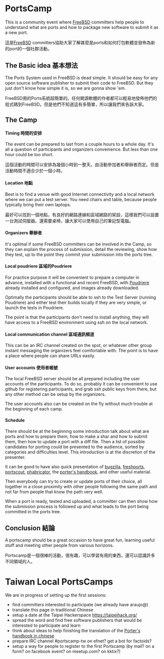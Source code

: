 
PortsCamp
==============

This is a community event where [FreeBSD][freebsd] committers help people to understand what are ports and how to package new software to submit it as a new port.

這是[FreeBSD][freebsd] committers協助大家了解甚麼是ports和如何打包軟體並發佈為新的port的一個社群活動。

The Basic idea 基本想法
------------------
The Ports System used in FreeBSD is dead simple. It should be easy for any open source software publisher to submit their code to FreeBSD. But they just don't know how simple it is, so we are gonna show 'em.

FreeBSD用的Ports系統超簡單的。任何開源軟體的作者都可以輕易地發佈他們的程式碼到FreeBSD。但是他們不知道這有多簡單，所以讓我們來告訴大家。

The Camp
-------------------

#### Timing 時間的安排

The event can be prepared to last from a couple hours to a whole day. It's all a question of participants and organizers convenience. But less than one hour could be too short.

這個活動的時間可以安排為幾個小時到一整天。由活動參加者和舉辦者而定。但是活動時間不適合少於一個小時。

#### Location 地點

Best is to find a venue with good Internet connectivity and a local network where we can put a test server. You need chairs and table, because people typically bring their own laptops.

最好可以找到一個地點，有良好的網路連線和區域網路的架設，這樣我們可以設置一台測試伺服器。還需要桌椅，讓大家可以使用自己的筆記型電腦。

#### Organizers 舉辦者

It's optimal if some FreeBSD committers can be involved in the Camp, so they can explain the process of submission, detail the reviewing, show how they test, up to the point they commit your submission into the ports tree.

#### Local poudriere 區域的Poudriere

For practice purpose it will be convenient to prepare a computer in advance, installed with a functional and recent FreeBSD, with [Poudriere][poudriere] already installed and configured, and images already downloaded.

Optimally the participants should be able to ssh to the Test Server (running Poudriere) and either test their builds locally if they are very simple, or launch the tests in Poudriere.

The point is that the participants don't need to install anything, they will have access to a FreeBSD environment using ssh on the local network.

#### Local communication channel 區域通訊頻道

This can be an IRC channel created on the spot, or whatever other group instant messaging the organizers feel comfortable with. The point is to have a place where people can share URLs easily.

#### User accounts 使用者帳號

The local FreeBSD server should be all prepared including the user accounts of the participants. To do so, probably it can be convenient to use github for registering participants, and grab ssh public keys from there, but any other method can be setup by the organizers.

The user accounts also can be created on the fly without much trouble at the beginning of each camp.

#### Schedule

There should be at the beginning some introduction talk about what are ports and how to prepare them, how to make a shar and how to submit them, then how to update a port with a diff file. Then a list of possible candidates for porting could be presented to the audience, sorted by categories and difficulties level. This introduction is at the discretion of the presenter.

It can be good to have also quick presentation of [bugzilla][bugzilla], [freshports][freshports], [portscout][portscout], [phabricator][phabricator], the [porter's handbook][porterhandbook], and other useful material.

Then everybody can try to create or update ports of their choice, all together in a close proximity with other people following the same path and not far from people that know the path very well.

When a port is ready, tested and uploaded, a committer can then show how the submission process is followed up and what leads to the port being committed in the ports tree.

Conclusion 結論
-------------

A portscamp should be a great occasion to have great fun, learning useful stuff and meeting other people from various horizons.

Portscamp是一個很棒的活動，很有趣，可以學習有用的東西，還可以認識許多不同領域的人。

Taiwan Local PortsCamps
=============================

We are in progress of setting up the first sessions:

- find committers interested to participate (we already have araujo@)
- translate this page in traditional Chinese
- setup a date at the Taipei Hackerspace https://taipeihack.org/
- spread the word and find free software publishers that would be interested to participate and learn
- think about ideas to help finishing the translation of the [Porter's handbook in chinese][porterhandbooktw]
- prepare IRC channel #portscamp-tw on efnet? get a bot for factoids?
- setup a way for people to register to the first Portscamp (by mail? on a form? on facebook event? on meetup.com? on kktix?)


[freebsd]: https://www.freebsd.org/
[freshports]: http://www.freshports.org/
[portscout]: http://portscout.freebsd.org/
[bugzilla]: https://bugs.freebsd.org/bugzilla/
[phabricator]: https://reviews.freebsd.org/
[poudriere]: https://www.freebsd.org/doc/handbook/ports-poudriere.html
[porterhandbook]: https://www.freebsd.org/doc/en/books/porters-handbook/
[porterhandbooktw]: https://www.freebsd.org/doc/zh_TW/books/porters-handbook/
